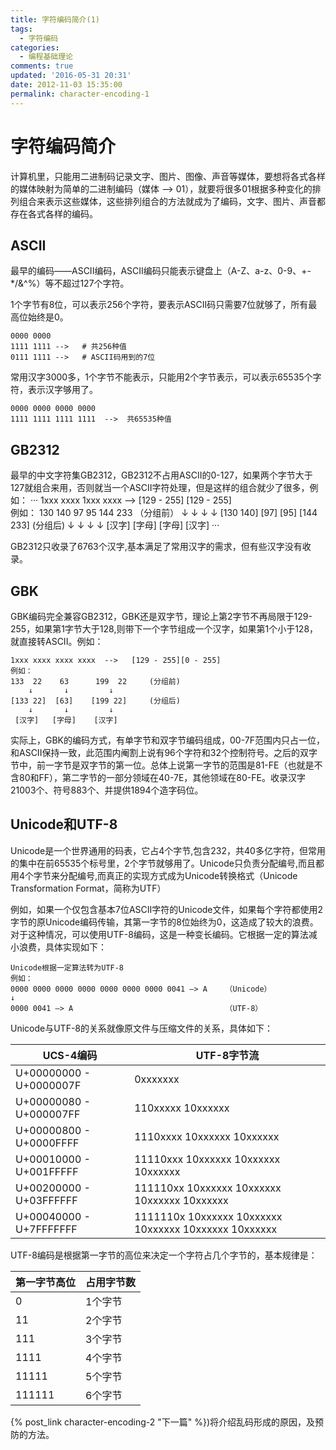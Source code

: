 ```yaml
---
title: 字符编码简介(1)
tags:
  - 字符编码
categories:
  - 编程基础理论
comments: true
updated: '2016-05-31 20:31'
date: 2012-11-03 15:35:00
permalink: character-encoding-1
---
```



# 字符编码简介
计算机里，只能用二进制码记录文字、图片、图像、声音等媒体，要想将各式各样的媒体映射为简单的二进制编码（媒体 –> 01），就要将很多01根据多种变化的排列组合来表示这些媒体，这些排列组合的方法就成为了编码，文字、图片、声音都存在各式各样的编码。

## ASCII
最早的编码——ASCII编码，ASCII编码只能表示键盘上（A-Z、a-z、0-9、+-*/&^%）等不超过127个字符。

1个字节有8位，可以表示256个字符，要表示ASCII码只需要7位就够了，所有最高位始终是0。


    0000 0000 
    1111 1111 -->   # 共256种值
	0111 1111 -->   # ASCII码用到的7位


常用汉字3000多，1个字节不能表示，只能用2个字节表示，可以表示65535个字符，表示汉字够用了。


	0000 0000 0000 0000 
	1111 1111 1111 1111  -->  共65535种值

<!-- more -->

## GB2312
最早的中文字符集GB2312，GB2312不占用ASCII的0-127，如果两个字节大于127就组合来用，否则就当一个ASCII字符处理，但是这样的组合就少了很多，例如：
···
	1xxx xxxx 1xxx xxxx  -->  [129 - 255] [129 - 255]   
	例如： 
	130  140     97       95      144 233   （分组前） 
	    ↓        ↓        ↓           ↓ 
	[130 140]   [97]     [95]    [144 233]   (分组后) 
	    ↓        ↓        ↓          ↓ 
	  [汉字]    [字母]   [字母]     [汉字]
···

GB2312只收录了6763个汉字,基本满足了常用汉字的需求，但有些汉字没有收录。


## GBK
GBK编码完全兼容GB2312，GBK还是双字节，理论上第2字节不再局限于129-255，如果第1字节大于128,则带下一个字节组成一个汉字，如果第1个小于128，就直接转ASCII。例如：

	1xxx xxxx xxxx xxxx  -->   [129 - 255][0 - 255] 
	例如： 
	133  22    63      199  22     (分组前) 
	    ↓       ↓         ↓ 
	[133 22]  [63]    [199 22]     (分组后) 
	    ↓       ↓         ↓  
	 [汉字]   [字母]    [汉字]

实际上，GBK的编码方式，有单字节和双字节编码组成，00-7F范围内只占一位，和ASCII保持一致，此范围内阉割上说有96个字符和32个控制符号。之后的双字节中，前一字节是双字节的第一位。总体上说第一字节的范围是81-FE（也就是不含80和FF），第二字节的一部分领域在40-7E，其他领域在80-FE。收录汉字21003个、符号883个、并提供1894个造字码位。

## Unicode和UTF-8
Unicode是一个世界通用的码表，它占4个字节,包含232，共40多亿字符，但常用的集中在前65535个标号里，2个字节就够用了。Unicode只负责分配编号,而且都用4个字节来分配编号,而真正的实现方式成为Unicode转换格式（Unicode Transformation Format，简称为UTF）

例如，如果一个仅包含基本7位ASCII字符的Unicode文件，如果每个字符都使用2字节的原Unicode编码传输，其第一字节的8位始终为0，这造成了较大的浪费。对于这种情况，可以使用UTF-8编码，这是一种变长编码。它根据一定的算法减小浪费，具体实现如下：

	Unicode根据一定算法转为UTF-8 
	例如： 
	0000 0000 0000 0000 0000 0000 0000 0041 –> A    （Unicode） 
	↓ 
	0000 0041 –> A                                  （UTF-8）
Unicode与UTF-8的关系就像原文件与压缩文件的关系，具体如下：

| UCS-4编码                       |  UTF-8字节流                |
| ------------------------------ |  --------------------------|
|U+00000000 - U+0000007F	         | 0xxxxxxx
|U+00000080 - U+000007FF     	 | 110xxxxx 10xxxxxx
|U+00000800 - U+0000FFFF	         | 1110xxxx 10xxxxxx 10xxxxxx
|U+00010000 - U+001FFFFF     	 | 11110xxx 10xxxxxx 10xxxxxx 10xxxxxx
|U+00200000 - U+03FFFFFF	         | 111110xx 10xxxxxx 10xxxxxx 10xxxxxx 10xxxxxx
|U+00040000 - U+7FFFFFFF     	 | 1111110x 10xxxxxx 10xxxxxx 10xxxxxx 10xxxxxx 10xxxxxx
     
UTF-8编码是根据第一字节的高位来决定一个字符占几个字节的，基本规律是：

| 第一字节高位   |  占用字节数   |
| ------------- | ------------ |
| 0	             | 1个字节      |
| 11	         | 2个字节      |
| 111            | 3个字节      |
| 1111           | 4个字节      |
| 11111	         | 5个字节      |
| 111111         | 6个字节      |


{% post_link character-encoding-2 "下一篇" %})将介绍乱码形成的原因，及预防的方法。


